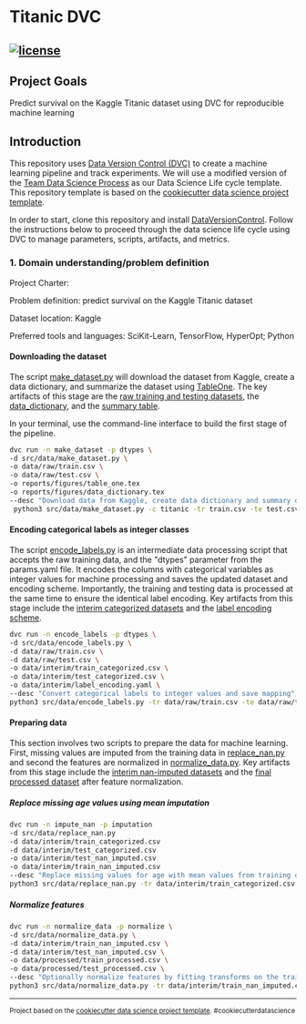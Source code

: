 # Titanic DVC

[![license](https://img.shields.io/github/license/mashape/apistatus.svg?maxAge=2592000)](./LICENSE)
------------

## Project Goals

Predict survival on the Kaggle Titanic dataset using DVC for reproducible machine learning

## Introduction

This repository uses [Data Version Control (DVC)](https://dvc.org/) to create a machine learning pipeline and track
experiments. We will use a modified version of
the [Team Data Science Process](https://docs.microsoft.com/en-us/azure/machine-learning/team-data-science-process/overview)
as our Data Science Life cycle template. This repository template is based on
the [cookiecutter data science project template](https://drivendata.github.io/cookiecutter-data-science).

In order to start, clone this repository and install [DataVersionControl](https://dvc.org/). Follow the instructions
below to proceed through the data science life cycle using DVC to manage parameters, scripts, artifacts, and metrics.

### 1. Domain understanding/problem definition

Project Charter:

Problem definition: predict survival on the Kaggle Titanic dataset

Dataset location: Kaggle

Preferred tools and languages: SciKit-Learn, TensorFlow, HyperOpt; Python

#### Downloading the dataset

The script [make_dataset.py](src/data/make_dataset.py) will download the dataset from Kaggle, create a data dictionary,
and summarize the dataset using [TableOne](https://pypi.org/project/tableone/). The key artifacts of this stage are
the [raw training and testing datasets](data/raw), the [data_dictionary](reports/figures/data_dictionary.tex), and
the [summary table](/reports/figures/table_one.tex).

In your terminal, use the command-line interface to build the first stage of the pipeline.

``` bash
dvc run -n make_dataset -p dtypes \
-d src/data/make_dataset.py \
-o data/raw/train.csv \
-o data/raw/test.csv \
-o reports/figures/table_one.tex
-o reports/figures/data_dictionary.tex
--desc "Download data from Kaggle, create data dictionary and summary dtable"\
 python3 src/data/make_dataset.py -c titanic -tr train.csv -te test.csv -o "./data/raw"
```

#### Encoding categorical labels as integer classes

The script [encode_labels.py](src/data/encode_labels.py) is an intermediate data processing script that accepts the raw
training data, and the "dtypes" parameter from the params.yaml file. It encodes the columns with categorical variables
as integer values for machine processing and saves the updated dataset and encoding scheme. Importantly, the training
and testing data is processed at the same time to ensure the identical label encoding. Key artifacts from this stage
include the [interim categorized datasets](/data/interim) and
the [label encoding scheme](/data/interim/label_encoding.yaml).

``` bash
dvc run -n encode_labels -p dtypes \
-d src/data/encode_labels.py \
-d data/raw/train.csv \
-d data/raw/test.csv \
-o data/interim/train_categorized.csv \
-o data/interim/test_categorized.csv \
-o data/interim/label_encoding.yaml \
--desc "Convert categorical labels to integer values and save mapping" \
python3 src/data/encode_labels.py -tr data/raw/train.csv -te data/raw/test.csv -o data/interim
```

#### Preparing data

This section involves two scripts to prepare the data for machine learning. First, missing values are imputed from the
training data in [replace_nan.py](/src/data/replace_nan.py) and second the features are normalized
in [normalize_data.py](/src/data/normalize_data.py). Key artifacts from this stage include
the [interim nan-imputed datasets](/data/interim) and the [final processed dataset](/data/processed) after feature
normalization.

##### Replace missing age values using mean imputation

``` bash
dvc run -n impute_nan -p imputation
-d src/data/replace_nan.py
-d data/interim/train_categorized.csv
-d data/interim/test_categorized.csv
-o data/interim/test_nan_imputed.csv
-o data/interim/train_nan_imputed.csv
--desc "Replace missing values for age with mean values from training dataset."
python3 src/data/replace_nan.py -tr data/interim/train_categorized.csv -te data/interim/test_categorized.csv -o data/interim
```

##### Normalize features

``` bash
dvc run -n normalize_data -p normalize \
-d src/data/normalize_data.py \
-d data/interim/train_nan_imputed.csv \
-d data/interim/test_nan_imputed.csv \
-o data/processed/train_processed.csv \
-o data/processed/test_processed.csv \
--desc "Optionally normalize features by fitting transforms on the training dataset." \
python3 src/data/normalize_data.py -tr data/interim/train_nan_imputed.csv -te data/interim/test_nan_imputed.csv -o data/processed/
```

--------

<p><small>Project based on the <a target="_blank" href="https://drivendata.github.io/cookiecutter-data-science/">cookiecutter data science project template</a>. #cookiecutterdatascience</small></p>
